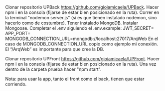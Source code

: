 Clonar repositorio UPBack https://github.com/gioiamicaela/UPBack.
Hacer npm i en la consola (fijarse de estar bien posicionado en la ruta).
Correr en la terminal "nodemon server.js" (si es que tienen instalado nodemon, sino hacerlo como de costumbre).
Tener instalado MongoDB.
Instalar Mongoose.
Completar el .env siguiendo el .env.example:
JWT_SECRET=
APP_PORT=
MONGODB_CONNECTION_URL=mongodb://localhost:27017/ArqWeb
En el caso de MONGODB_CONNECTION_URL copio como ejemplo mi conexión. El “/ArqWeb” es importante para que cree la DB.

Clonar repositorio UPFront https://github.com/gioiamicaela/UPFront.
Hacer npm i en la consola (fijarse de estar bien posicionado en la ruta).
Una vez dentro de la carpeta prueba hacer "npm start".

Nota: para usar la app, tanto el front como el back, tienen que estar corriendo.
